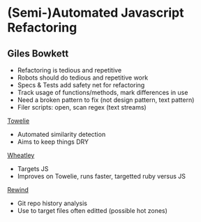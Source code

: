 # (Semi-)Automated Javascript Refactoring
## Giles Bowkett

* Refactoring is tedious and repetitive
* Robots should do tedious and repetitive work
* Specs & Tests add safety net for refactoring
* Track usage of functions/methods, mark differences in use
* Need a broken pattern to fix (not design pattern, text pattern)
* Filer scripts: open, scan regex (text streams)

[Towelie](https://github.com/gilesbowkett/towelie)

* Automated similarity detection
* Aims to keep things DRY

[Wheatley](https://github.com/gilesbowkett/wheatley)

* Targets JS
* Improves on Towelie, runs faster, targetted ruby versus JS

[Rewind](https://github.com/gilesbowkett/rewind)

* Git repo history analysis
* Use to target files often editted (possible hot zones)
